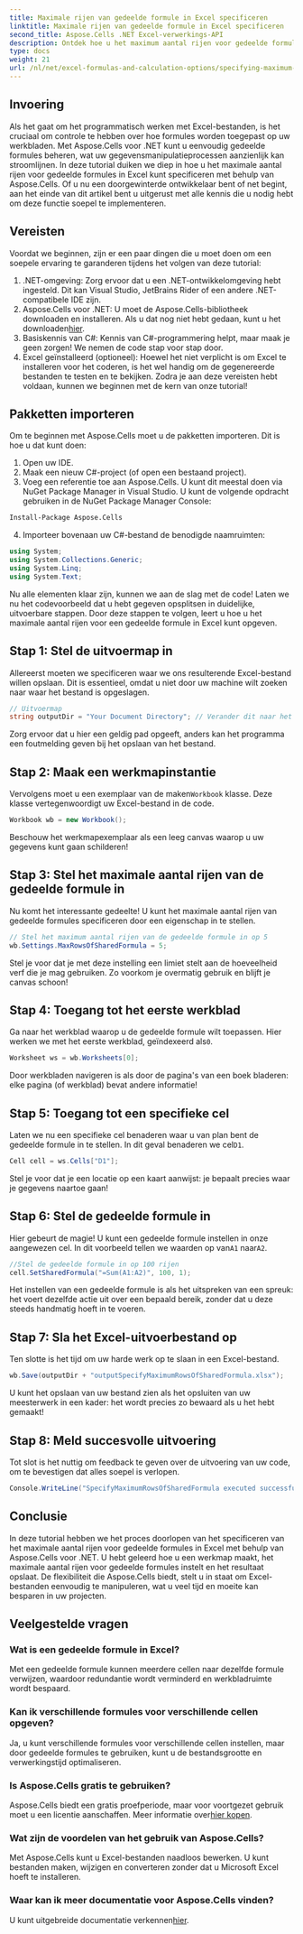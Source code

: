 ```yaml
---
title: Maximale rijen van gedeelde formule in Excel specificeren
linktitle: Maximale rijen van gedeelde formule in Excel specificeren
second_title: Aspose.Cells .NET Excel-verwerkings-API
description: Ontdek hoe u het maximum aantal rijen voor gedeelde formules in Excel kunt opgeven met Aspose.Cells voor .NET met deze eenvoudige, stapsgewijze zelfstudie.
type: docs
weight: 21
url: /nl/net/excel-formulas-and-calculation-options/specifying-maximum-rows-of-shared-formula/
---
```

## Invoering
Als het gaat om het programmatisch werken met Excel-bestanden, is het cruciaal om controle te hebben over hoe formules worden toegepast op uw werkbladen. Met Aspose.Cells voor .NET kunt u eenvoudig gedeelde formules beheren, wat uw gegevensmanipulatieprocessen aanzienlijk kan stroomlijnen. In deze tutorial duiken we diep in hoe u het maximale aantal rijen voor gedeelde formules in Excel kunt specificeren met behulp van Aspose.Cells. Of u nu een doorgewinterde ontwikkelaar bent of net begint, aan het einde van dit artikel bent u uitgerust met alle kennis die u nodig hebt om deze functie soepel te implementeren.
## Vereisten
Voordat we beginnen, zijn er een paar dingen die u moet doen om een soepele ervaring te garanderen tijdens het volgen van deze tutorial:
1. .NET-omgeving: Zorg ervoor dat u een .NET-ontwikkelomgeving hebt ingesteld. Dit kan Visual Studio, JetBrains Rider of een andere .NET-compatibele IDE zijn.
2.  Aspose.Cells voor .NET: U moet de Aspose.Cells-bibliotheek downloaden en installeren. Als u dat nog niet hebt gedaan, kunt u het downloaden[hier](https://releases.aspose.com/cells/net/).
3. Basiskennis van C#: Kennis van C#-programmering helpt, maar maak je geen zorgen! We nemen de code stap voor stap door.
4. Excel geïnstalleerd (optioneel): Hoewel het niet verplicht is om Excel te installeren voor het coderen, is het wel handig om de gegenereerde bestanden te testen en te bekijken.
Zodra je aan deze vereisten hebt voldaan, kunnen we beginnen met de kern van onze tutorial!
## Pakketten importeren
Om te beginnen met Aspose.Cells moet u de pakketten importeren. Dit is hoe u dat kunt doen:
1. Open uw IDE.
2. Maak een nieuw C#-project (of open een bestaand project).
3. Voeg een referentie toe aan Aspose.Cells. U kunt dit meestal doen via NuGet Package Manager in Visual Studio.
U kunt de volgende opdracht gebruiken in de NuGet Package Manager Console:
```bash
Install-Package Aspose.Cells
```
4. Importeer bovenaan uw C#-bestand de benodigde naamruimten:
```csharp
using System;
using System.Collections.Generic;
using System.Linq;
using System.Text;
```
Nu alle elementen klaar zijn, kunnen we aan de slag met de code!
Laten we nu het codevoorbeeld dat u hebt gegeven opsplitsen in duidelijke, uitvoerbare stappen. Door deze stappen te volgen, leert u hoe u het maximale aantal rijen voor een gedeelde formule in Excel kunt opgeven.
## Stap 1: Stel de uitvoermap in
Allereerst moeten we specificeren waar we ons resulterende Excel-bestand willen opslaan. Dit is essentieel, omdat u niet door uw machine wilt zoeken naar waar het bestand is opgeslagen.
```csharp
// Uitvoermap
string outputDir = "Your Document Directory"; // Verander dit naar het gewenste pad
```
Zorg ervoor dat u hier een geldig pad opgeeft, anders kan het programma een foutmelding geven bij het opslaan van het bestand.
## Stap 2: Maak een werkmapinstantie
 Vervolgens moet u een exemplaar van de maken`Workbook` klasse. Deze klasse vertegenwoordigt uw Excel-bestand in de code.
```csharp
Workbook wb = new Workbook();
```
Beschouw het werkmapexemplaar als een leeg canvas waarop u uw gegevens kunt gaan schilderen!
## Stap 3: Stel het maximale aantal rijen van de gedeelde formule in
Nu komt het interessante gedeelte! U kunt het maximale aantal rijen van gedeelde formules specificeren door een eigenschap in te stellen.
```csharp
// Stel het maximum aantal rijen van de gedeelde formule in op 5
wb.Settings.MaxRowsOfSharedFormula = 5;
```
Stel je voor dat je met deze instelling een limiet stelt aan de hoeveelheid verf die je mag gebruiken. Zo voorkom je overmatig gebruik en blijft je canvas schoon!
## Stap 4: Toegang tot het eerste werkblad
 Ga naar het werkblad waarop u de gedeelde formule wilt toepassen. Hier werken we met het eerste werkblad, geïndexeerd als`0`.
```csharp
Worksheet ws = wb.Worksheets[0];
```
Door werkbladen navigeren is als door de pagina's van een boek bladeren: elke pagina (of werkblad) bevat andere informatie!
## Stap 5: Toegang tot een specifieke cel
 Laten we nu een specifieke cel benaderen waar u van plan bent de gedeelde formule in te stellen. In dit geval benaderen we cel`D1`.
```csharp
Cell cell = ws.Cells["D1"];
```
Stel je voor dat je een locatie op een kaart aanwijst: je bepaalt precies waar je gegevens naartoe gaan!
## Stap 6: Stel de gedeelde formule in
 Hier gebeurt de magie! U kunt een gedeelde formule instellen in onze aangewezen cel. In dit voorbeeld tellen we waarden op van`A1` naar`A2`.
```csharp
//Stel de gedeelde formule in op 100 rijen
cell.SetSharedFormula("=Sum(A1:A2)", 100, 1);
```
Het instellen van een gedeelde formule is als het uitspreken van een spreuk: het voert dezelfde actie uit over een bepaald bereik, zonder dat u deze steeds handmatig hoeft in te voeren.
## Stap 7: Sla het Excel-uitvoerbestand op
Ten slotte is het tijd om uw harde werk op te slaan in een Excel-bestand.
```csharp
wb.Save(outputDir + "outputSpecifyMaximumRowsOfSharedFormula.xlsx");
```
U kunt het opslaan van uw bestand zien als het opsluiten van uw meesterwerk in een kader: het wordt precies zo bewaard als u het hebt gemaakt!
## Stap 8: Meld succesvolle uitvoering
Tot slot is het nuttig om feedback te geven over de uitvoering van uw code, om te bevestigen dat alles soepel is verlopen.
```csharp
Console.WriteLine("SpecifyMaximumRowsOfSharedFormula executed successfully.");
```
## Conclusie
In deze tutorial hebben we het proces doorlopen van het specificeren van het maximale aantal rijen voor gedeelde formules in Excel met behulp van Aspose.Cells voor .NET. U hebt geleerd hoe u een werkmap maakt, het maximale aantal rijen voor gedeelde formules instelt en het resultaat opslaat. De flexibiliteit die Aspose.Cells biedt, stelt u in staat om Excel-bestanden eenvoudig te manipuleren, wat u veel tijd en moeite kan besparen in uw projecten.
## Veelgestelde vragen
### Wat is een gedeelde formule in Excel?
Met een gedeelde formule kunnen meerdere cellen naar dezelfde formule verwijzen, waardoor redundantie wordt verminderd en werkbladruimte wordt bespaard.
### Kan ik verschillende formules voor verschillende cellen opgeven?
Ja, u kunt verschillende formules voor verschillende cellen instellen, maar door gedeelde formules te gebruiken, kunt u de bestandsgrootte en verwerkingstijd optimaliseren.
### Is Aspose.Cells gratis te gebruiken?
 Aspose.Cells biedt een gratis proefperiode, maar voor voortgezet gebruik moet u een licentie aanschaffen. Meer informatie over[hier kopen](https://purchase.aspose.com/buy).
### Wat zijn de voordelen van het gebruik van Aspose.Cells?
Met Aspose.Cells kunt u Excel-bestanden naadloos bewerken. U kunt bestanden maken, wijzigen en converteren zonder dat u Microsoft Excel hoeft te installeren.
### Waar kan ik meer documentatie voor Aspose.Cells vinden?
 U kunt uitgebreide documentatie verkennen[hier](https://reference.aspose.com/cells/net/).